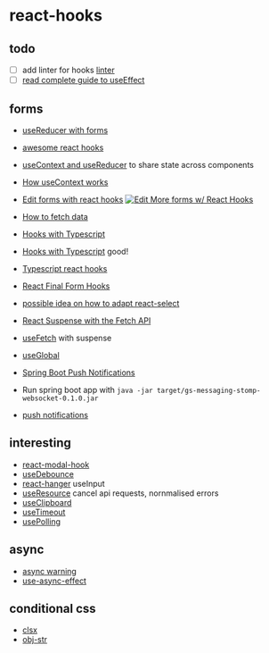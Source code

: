 # react-hooks

## todo

- [ ] add linter for hooks [linter](https://github.com/facebook/react/issues/14920)
- [ ] [read complete guide to useEffect](https://overreacted.io/a-complete-guide-to-useeffect/)

## forms

- [useReducer with forms](https://www.carlrippon.com/managing-state-in-functional-react-components-with-usereducer/)
- [awesome react hooks](https://github.com/rehooks/awesome-react-hooks)
- [useContext and useReducer](https://dev.to/oieduardorabelo/react-hooks-how-to-create-and-update-contextprovider-1f68) to share state across components
- [How useContext works](https://daveceddia.com/usecontext-hook/)
- [Edit forms with react hooks](https://medium.com/@grigorylapshin/more-forms-with-react-hooks-2ea51fd60393)  [![Edit More forms w/ React Hooks](https://codesandbox.io/static/img/play-codesandbox.svg)](https://codesandbox.io/s/jvpz97mmww)

- [How to fetch data](https://www.robinwieruch.de/react-hooks-fetch-data/)
- [Hooks with Typescript](https://blog.usejournal.com/using-react-hooks-with-typescript-aae6c7b2a3a9)
- [Hooks with Typescript](https://fettblog.eu/typescript-react/hooks/) good!
- [Typescript react hooks](https://fettblog.eu/typescript-react/hooks/) 
- [React Final Form Hooks](https://github.com/final-form/react-final-form-hooks)
- [possible idea on how to adapt react-select](https://github.com/final-form/react-final-form/issues/364)
- [React Suspense with the Fetch API](https://itnext.io/react-suspense-with-the-fetch-api-3ac88280a0de)
- [useFetch](https://github.com/CharlesStover/fetch-suspense) with suspense 
- [useGlobal](https://github.com/charlesStover/reactn)
- [Spring Boot Push Notifications](https://spring.io/guides/gs/messaging-stomp-websocket/)
- Run spring boot app with ```java -jar target/gs-messaging-stomp-websocket-0.1.0.jar```
- [push notifications](https://deskiz.com/blog/web-push-notifications-integration-anywhere-easiest-guide/)

## interesting

- [react-modal-hook](https://www.npmjs.com/package/react-modal-hook)
- [useDebounce](https://usehooks.com/useDebounce/)
- [react-hanger](https://github.com/kitze/react-hanger) useInput
- [useResource](https://github.com/schettino/react-request-hook) cancel api requests, nornmalised errors
- [useClipboard](https://github.com/danoc/react-use-clipboard)
- [useTimeout](https://www.npmjs.com/package/@rooks/use-timeout)
- [usePolling](https://github.com/vivek12345/react-polling-hook)

## async

- [async warning](https://stackoverflow.com/questions/53332321/react-hook-warnings-for-async-function-in-useeffect-useeffect-function-must-ret)
- [use-async-effect](https://www.npmjs.com/package/use-async-effect)

## conditional css

- [clsx](https://github.com/lukeed/clsx)
- [obj-str](https://github.com/lukeed/obj-str)
